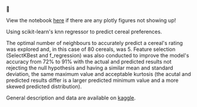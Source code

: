 🥣

View the notebook [here](https://www.kaggle.com/gracecmy/predicting-cereal-preferences-with-knn-regression) if there are any plotly figures not showing up!

Using scikit-learn's knn regressor to predict cereal preferences.

The optimal number of neighbours to accurately predict a cereal's rating was explored and, in this case of 80 cereals, was 5. Feature selection (SelectKBest and f_regression) was also conducted to improve the model's accuracy from 72% to 91% with the actual and predicted results not rejecting the null hypothesis and having a similar mean and standard deviation, the same maximum value and acceptable kurtosis (the acutal and predicted results differ is a larger predicted minimum value and a more skewed predicted distribution).

General description and data are available on [kaggle](https://www.kaggle.com/crawford/80-cereals).
